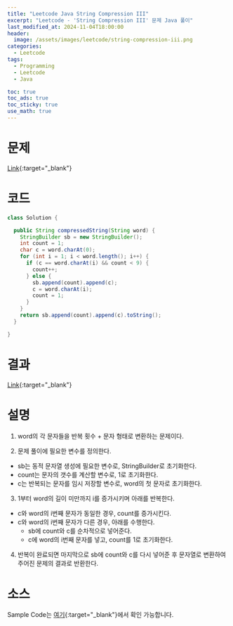 ```yaml
---
title: "Leetcode Java String Compression III"
excerpt: "Leetcode - 'String Compression III' 문제 Java 풀이"
last_modified_at: 2024-11-04T18:00:00
header:
  image: /assets/images/leetcode/string-compression-iii.png
categories:
  - Leetcode
tags:
  - Programming
  - Leetcode
  - Java

toc: true
toc_ads: true
toc_sticky: true
use_math: true
---
```

# 문제
[Link](https://leetcode.com/problems/string-compression-iii/){:target="_blank"}

# 코드
```java
class Solution {

  public String compressedString(String word) {
    StringBuilder sb = new StringBuilder();
    int count = 1;
    char c = word.charAt(0);
    for (int i = 1; i < word.length(); i++) {
      if (c == word.charAt(i) && count < 9) {
        count++;
      } else {
        sb.append(count).append(c);
        c = word.charAt(i);
        count = 1;
      }
    }
    return sb.append(count).append(c).toString();
  }

}
```

# 결과
[Link](https://leetcode.com/problems/string-compression-iii/submissions/1442575588/){:target="_blank"}

# 설명
1. word의 각 문자들을 반복 횟수 + 문자 형태로 변환하는 문제이다.

2. 문제 풀이에 필요한 변수를 정의한다.
- sb는 동적 문자열 생성에 필요한 변수로, StringBuilder로 초기화한다.
- count는 문자의 갯수를 계산할 변수로, 1로 초기화한다.
- c는 반복되는 문자를 임시 저장할 변수로, word의 첫 문자로 초기화한다.

3. 1부터 word의 길이 미만까지 i를 증가시키며 아래를 반복한다.
- c와 word의 i번째 문자가 동일한 경우, count를 증가시킨다.
- c와 word의 i번째 문자가 다른 경우, 아래를 수행한다.
  - sb에 count와 c를 순차적으로 넣어준다.
  - c에 word의 i번째 문자를 넣고, count를 1로 초기화한다.

4. 반복이 완료되면 마지막으로 sb에 count와 c를 다시 넣어준 후 문자열로 변환하여 주어진 문제의 결과로 반환한다.

# 소스
Sample Code는 [여기](https://github.com/GracefulSoul/leetcode/blob/master/src/main/java/gracefulsoul/problems/StringCompressionIII.java){:target="_blank"}에서 확인 가능합니다.